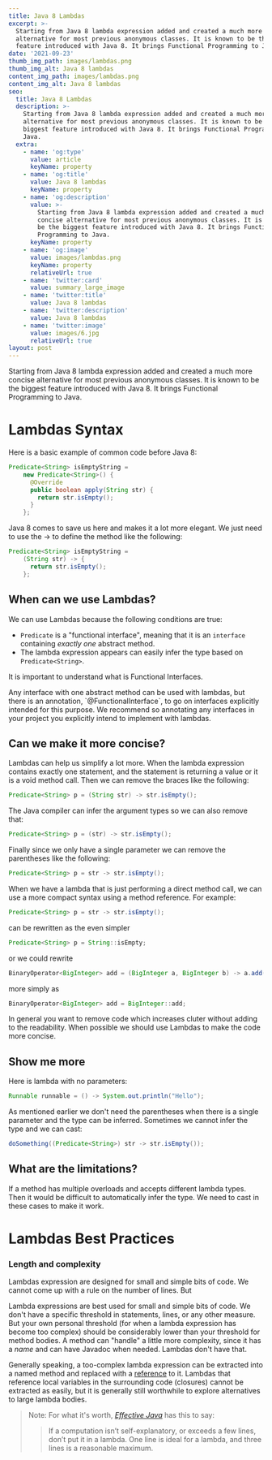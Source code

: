 ```yaml
---
title: Java 8 Lambdas
excerpt: >-
  Starting from Java 8 lambda expression added and created a much more concise
  alternative for most previous anonymous classes. It is known to be the biggest
  feature introduced with Java 8. It brings Functional Programming to Java.
date: '2021-09-23'
thumb_img_path: images/lambdas.png
thumb_img_alt: Java 8 lambdas
content_img_path: images/lambdas.png
content_img_alt: Java 8 lambdas
seo:
  title: Java 8 Lambdas
  description: >-
    Starting from Java 8 lambda expression added and created a much more concise
    alternative for most previous anonymous classes. It is known to be the
    biggest feature introduced with Java 8. It brings Functional Programming to
    Java.
  extra:
    - name: 'og:type'
      value: article
      keyName: property
    - name: 'og:title'
      value: Java 8 lambdas
      keyName: property
    - name: 'og:description'
      value: >-
        Starting from Java 8 lambda expression added and created a much more
        concise alternative for most previous anonymous classes. It is known to
        be the biggest feature introduced with Java 8. It brings Functional
        Programming to Java.
      keyName: property
    - name: 'og:image'
      value: images/lambdas.png
      keyName: property
      relativeUrl: true
    - name: 'twitter:card'
      value: summary_large_image
    - name: 'twitter:title'
      value: Java 8 lambdas
    - name: 'twitter:description'
      value: Java 8 lambdas
    - name: 'twitter:image'
      value: images/6.jpg
      relativeUrl: true
layout: post
---
```

Starting from Java 8 lambda expression added and created a much more concise alternative for most previous anonymous classes. It is known to be the biggest feature introduced with Java 8. It brings Functional Programming to Java.

# Lambdas Syntax

Here is a basic example of common code before Java 8:

```java
Predicate<String> isEmptyString =
    new Predicate<String>() {
      @Override
      public boolean apply(String str) {
        return str.isEmpty();
      }
    };
```

Java 8 comes to save us here and makes it a lot more elegant. We just need to use the -> to define the method like the following:

```java
Predicate<String> isEmptyString =
    (String str) -> {
      return str.isEmpty();
    };
```

## When can we use Lambdas?

We can use Lambdas because the following conditions are true:

*   `Predicate` is a "functional interface", meaning that it is an
    `interface` containing *exactly one* abstract method.
*   The lambda expression appears can easily infer the type based on
    `Predicate<String>`.

It is important to understand what is Functional Interfaces.

<div class="note">Any interface with one abstract method can be used with lambdas, but there is an annotation, `@FunctionalInterface`, to go on interfaces explicitly intended for this purpose. We recommend so annotating any interfaces in your project you explicitly intend to implement with lambdas.
</div>

## Can we make it more concise?

Lambdas can help us simplify a lot more. When the lambda expression contains exactly one statement, and the statement is returning a value or it is a void method call. Then we can remove the braces like the following:

```java
Predicate<String> p = (String str) -> str.isEmpty();
```

The Java compiler can infer the argument types so we can also remove that:

```java
Predicate<String> p = (str) -> str.isEmpty();
```

Finally since we only have a single parameter we can remove the parentheses like the following:

```java
Predicate<String> p = str -> str.isEmpty();
```

When we have a lambda that is just performing a direct method call, we can use a more compact syntax using a method reference. For example:

```java
Predicate<String> p = str -> str.isEmpty();
```

can be rewritten as the even simpler

```java
Predicate<String> p = String::isEmpty;
```

or we could rewrite

```java
BinaryOperator<BigInteger> add = (BigInteger a, BigInteger b) -> a.add(b);
```

more simply as

```java
BinaryOperator<BigInteger> add = BigInteger::add;
```

<div class="note">In general you want to remove code which increases cluter without adding to the readability. When possible we should use Lambdas to make the code more concise.</div>

## Show me more

Here is lambda with no parameters:

```java
Runnable runnable = () -> System.out.println("Hello");
```

As mentioned earlier we don't need the parentheses when there is a single parameter and the type can be inferred. Sometimes we cannot infer the type and we can cast:

```java
doSomething((Predicate<String>) str -> str.isEmpty());
```

## What are the limitations?

If a method has multiple overloads and accepts different lambda types. Then it would be difficult to automatically infer the type. We need to cast in these cases to make it work.

# Lambdas Best Practices

### Length and complexity

Lambdas expression are designed for small and simple bits of code. We cannot come up with a rule on the number of lines. But

Lambda expressions are best used for small and simple bits of code. We don't
have a specific threshold in statements, lines, or any other measure. But your
own personal threshold (for when a lambda expression has become too complex)
should be considerably lower than your threshold for method bodies. A method can
"handle" a little more complexity, since it has a *name* and can have Javadoc
when needed. Lambdas don't have that.

Generally speaking, a too-complex lambda expression can be extracted into a
named method and replaced with a [reference](#method-references) to it. Lambdas
that reference local variables in the surrounding code (closures) cannot be
extracted as easily, but it is generally still worthwhile to explore
alternatives to large lambda bodies.

> Note: For what it's worth, [*Effective Java*](http://go/ej3e#page=217) has
> this to say:
>
> > If a computation isn’t self-explanatory, or exceeds a few lines, don’t put
> > it in a lambda. One line is ideal for a lambda, and three lines is a
> > reasonable maximum.
